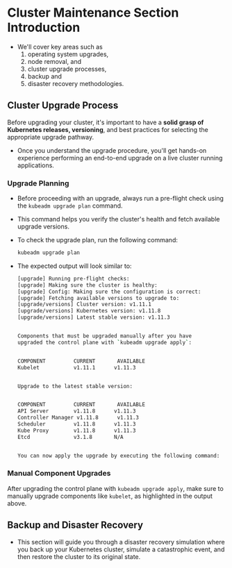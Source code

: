 # Cluster Maintenance Section Introduction

-   We'll cover key areas such as 
    1.  operating system upgrades, 
    2.  node removal, and 
    3.  cluster upgrade processes, 
    4.  backup and 
    5.  disaster recovery methodologies.


## Cluster Upgrade Process
Before upgrading your cluster, it's important to have a **solid grasp of Kubernetes releases, versioning**, and best practices for selecting the appropriate upgrade pathway.

-   Once you understand the upgrade procedure, you'll get hands-on experience performing an end-to-end upgrade on a live cluster running applications.

### Upgrade Planning

-   Before proceeding with an upgrade, always run a pre-flight check using the ```kubeadm upgrade plan``` command. 
-   This command helps you verify the cluster's health and fetch available upgrade versions.

-   To check the upgrade plan, run the following command:
    ```bash
    kubeadm upgrade plan
    ```

-   The expected output will look similar to:
    ```bash
    [upgrade] Running pre-flight checks:
    [upgrade] Making sure the cluster is healthy:
    [upgrade] Config: Making sure the configuration is correct:
    [upgrade] Fetching available versions to upgrade to:
    [upgrade/versions] Cluster version: v1.11.1
    [upgrade/versions] Kubernetes version: v1.11.8
    [upgrade/versions] Latest stable version: v1.11.3


    Components that must be upgraded manually after you have
    upgraded the control plane with `kubeadm upgrade apply`:


    COMPONENT         CURRENT       AVAILABLE
    Kubelet           v1.11.1      v1.11.3


    Upgrade to the latest stable version:


    COMPONENT         CURRENT       AVAILABLE
    API Server        v1.11.8      v1.11.3
    Controller Manager v1.11.8      v1.11.3
    Scheduler         v1.11.8      v1.11.3
    Kube Proxy        v1.11.8      v1.11.3
    Etcd              v3.1.8       N/A


    You can now apply the upgrade by executing the following command:
    ```

### Manual Component Upgrades

After upgrading the control plane with ```kubeadm upgrade apply```, make sure to manually upgrade components like ```kubelet```, as highlighted in the output above.

## Backup and Disaster Recovery
-    This section will guide you through a disaster recovery simulation where you back up your Kubernetes cluster, simulate a catastrophic event, and then restore the cluster to its original state.
